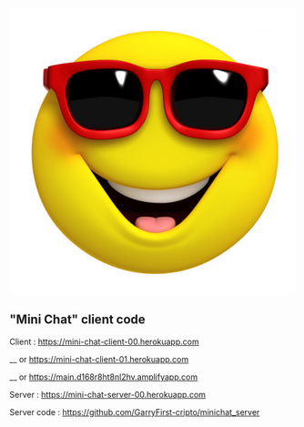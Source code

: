 ![Иллюстрация к проекту](https://github.com/GarryFirst-cripto/resurses/blob/master/pictures/photos_25142717.jpg?raw=true)
## "Mini Chat" client code

Client : https://mini-chat-client-00.herokuapp.com

__ or https://mini-chat-client-01.herokuapp.com

__ or https://main.d168r8ht8nl2hv.amplifyapp.com


Server : https://mini-chat-server-00.herokuapp.com

Server code : https://github.com/GarryFirst-cripto/minichat_server